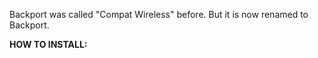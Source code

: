 Backport was called "Compat Wireless" before. But it is now renamed to Backport.


**HOW TO INSTALL:**
